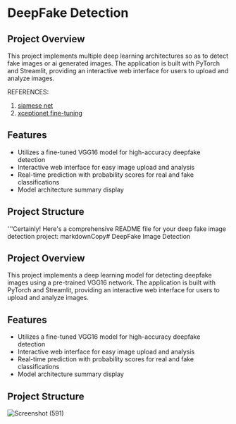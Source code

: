 # DeepFake Detection

## Project Overview
This project implements multiple deep learning architectures so as to detect fake images or ai generated images. The application is built with PyTorch and Streamlit, providing an interactive web interface for users to upload and analyze images.

REFERENCES:

1. [siamese net](https://www.cs.cmu.edu/~rsalakhu/papers/oneshot1.pdf)
2. [xceptionet fine-tuning](https://discuss.pytorch.org/t/xception-finetune/19195)

## Features
- Utilizes a fine-tuned VGG16 model for high-accuracy deepfake detection
- Interactive web interface for easy image upload and analysis
- Real-time prediction with probability scores for real and fake classifications
- Model architecture summary display

## Project Structure
'''Certainly! Here's a comprehensive README file for your deep fake image detection project:
markdownCopy# DeepFake Image Detection

## Project Overview
This project implements a deep learning model for detecting deepfake images using a pre-trained VGG16 network. The application is built with PyTorch and Streamlit, providing an interactive web interface for users to upload and analyze images.

## Features
- Utilizes a fine-tuned VGG16 model for high-accuracy deepfake detection
- Interactive web interface for easy image upload and analysis
- Real-time prediction with probability scores for real and fake classifications
- Model architecture summary display

## Project Structure
![Screenshot (591)](https://github.com/user-attachments/assets/c5425031-b072-4488-96d0-49d941d99023)
